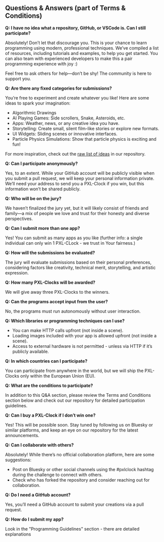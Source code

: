 ## Questions & Answers (part of Terms & Conditions)

**Q: I have no idea what a repository, GitHub, or VSCode is. Can I still participate?**

Absolutely! Don’t let that discourage you. This is your chance to learn programming using modern, professional techniques. We’ve compiled a list of resources, including tutorials and examples, to help you get started. You can also team with experienced developers to make this a pair programming experience with joy :)

Feel free to ask others for help—don’t be shy! The community is here to support you.

**Q: Are there any fixed categories for submissions?**

You’re free to experiment and create whatever you like! Here are some ideas to spark your imagination:

- Algorithmic Drawings
- AI Playing Games: Side scrollers, Snake, Asteroids, etc.
- Apps: Weather, news, or any creative idea you have.
- Storytelling: Create small, silent film-like stories or explore new formats.
- UI Widgets: Sliding scenes or innovative interfaces.
- Particle Physics Simulations: Show that particle physics is exciting and fun!

For more inspiration, check out the [raw list of ideas](ideas.md) in our repository.

**Q: Can I participate anonymously?**

Yes, to an extent. While your GitHub account will be publicly visible when you submit a pull request, we will keep your personal information private. We’ll need your address to send you a PXL-Clock if you win, but this information won’t be shared publicly.

**Q: Who will be on the jury?**

We haven’t finalized the jury yet, but it will likely consist of friends and family—a mix of people we love and trust for their honesty and diverse perspectives.

**Q: Can I submit more than one app?**

Yes! You can submit as many apps as you like (further info: a single individual can only win 1 PXL-CLock - we trust in Your fairness.)

**Q: How will the submissions be evaluated?**

The jury will evaluate submissions based on their personal preferences, considering factors like creativity, technical merit, storytelling, and artistic expression.

**Q: How many PXL-Clocks will be awarded?**

We will give away three PXL-Clocks to the winners.

**Q: Can the programs accept input from the user?**

No, the programs must run autonomously without user interaction.

**Q: Which libraries or programming techniques can I use?**

- You can make HTTP calls upfront (not inside a scene).
- Loading images included with your app is allowed upfront (not inside a scene).
- Access to external hardware is not permitted - unless via HTTP if it’s publicly available.

**Q: In which countries can I participate?**

You can participate from anywhere in the world, but we will ship the PXL-Clocks only within the European Union (EU).

**Q: What are the conditions to participate?**

In addition to this Q&A section, please review the Terms and Conditions section below and check out our repository for detailed participation guidelines.

**Q: Can I buy a PXL-Clock if I don’t win one?**

Yes! This will be possible soon. Stay tuned by following us on Bluesky or similar platforms, and keep an eye on our repository for the latest announcements.

**Q: Can I collaborate with others?**

Absolutely! While there’s no official collaboration platform, here are some suggestions:

- Post on Bluesky or other social channels using the #pxlclock hashtag during the challenge to connect with others.
- Check who has forked the repository and consider reaching out for collaboration.

**Q: Do I need a GitHub account?**

Yes, you’ll need a GitHub account to submit your creations via a pull request.

**Q: How do I submit my app?**

Look in the "Programming Guidelines" section - there are detailed explanations
